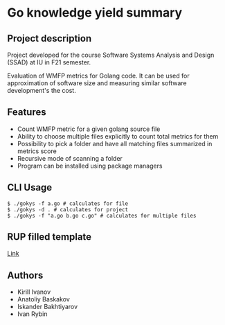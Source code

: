# Go knowledge yield summary

## Project description
Project developed for the course Software Systems Analysis and Design (SSAD) at IU in F21 semester.

Evaluation of WMFP metrics for Golang code. It can be used for approximation of software size and measuring similar software development's the cost.

## Features
* Count WMFP metric for a given golang source file
* Ability to choose multiple files explicitly to count total metrics for them
* Possibility to pick a folder and have all matching files summarized in metrics score
* Recursive mode of scanning a folder
* Program can be installed using package managers

## CLI Usage
```console
$ ./gokys -f a.go # calculates for file
$ ./gokys -d . # calculates for project
$ ./gokys -f "a.go b.go c.go" # calculates for multiple files
```

## RUP filled template
[Link](https://docs.google.com/document/d/1su-LKhZ33DbZ898iwvInVrTbZTy12idO/edit?usp=sharing&ouid=106194539643127537689&rtpof=true&sd=true)

## Authors
* Kirill Ivanov
* Anatoliy Baskakov
* Iskander Bakhtiyarov
* Ivan Rybin
